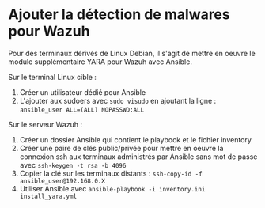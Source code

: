 # Ajouter la détection de malwares pour Wazuh

Pour des terminaux dérivés de Linux Debian, il s'agit de mettre en oeuvre le module supplémentaire YARA pour Wazuh avec Ansible. 

Sur le terminal Linux cible :
1. Créer un utilisateur dédié pour Ansible
2. L'ajouter aux sudoers avec ```sudo visudo``` en ajoutant la ligne : ```ansible_user ALL=(ALL) NOPASSWD:ALL```

Sur le serveur Wazuh :
1. 	Créer un dossier Ansible qui contient le playbook et le fichier inventory
2. 	Créer une paire de clés public/privée pour mettre en oeuvre la connexion ssh aux terminaux administrés par Ansible sans mot de passe avec ```ssh-keygen -t rsa -b 4096```
3. 	Copier la clé sur les terminaux distants : ```ssh-copy-id -f ansible_user@192.168.0.X```
4. 	Utiliser Ansible avec ```ansible-playbook -i inventory.ini install_yara.yml```
